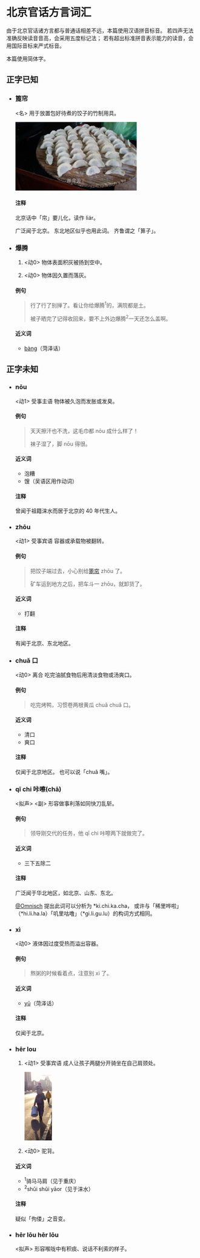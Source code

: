 # 北京官话方言词汇

由于北京官话诸方言都与普通话相差不远，本篇使用汉语拼音标音。
若四声无法准确反映读音音高，会采用五度标记法；
若有超出标准拼音表示能力的读音，会用国际音标来严式标音。

本篇使用简体字。

## 正字已知

- <h3 id="篦帘">篦帘</h3>

	&lt;名&gt;
	用于放置包好待煮的饺子的竹制用具。

	<img src="./figures/bilian.jpg" height="180" />

	#### 注释
	北京话中「帘」要儿化，读作 liár。

	广泛闻于北京。
	东北地区似乎也用此词。
	齐鲁谓之「箅子」。

- <h3 id="爆腾">爆腾</h3>

	1. &lt;动0&gt;
		物体表面积灰被扬到空中。

	2. &lt;动0&gt;
		物体因久置而落灰。

	#### 例句
	> 行了行了别掸了。看让你给爆腾<sup>1</sup>的，满院都是土。
	>
	> 被子晒完了记得收回来，要不上外边爆腾<sup>2</sup>一天还怎么盖啊。

	#### 近义词
	- [bàng](./heze.md#ㄅㄤˋbàng曝)（菏泽话）


## 正字未知

- <h3 id="nōu">nōu</h3>

	&lt;动1&gt; 受事主语
	物体被久泡而发胀或发臭。

	#### 例句
	> 天天擦汗也不洗，这毛巾都 nōu 成什么样了！
	>
	> 袜子湿了，脚 nōu 得很。

	#### 近义词
	- 泡糟
	- 馊（吴语区用作动词）

	#### 注释
	曾闻于祖籍涞水而居于北京的 40 年代生人。

- <h3 id="zhōu">zhōu</h3>

	&lt;动1&gt; 受事宾语
	容器或承载物被翻转。

	#### 例句
	> 把饺子端过去，小心别给[篦帘](#篦帘) zhōu 了。
	>
	> 矿车运到地方之后，把车斗一 zhōu，就卸货了。

	#### 近义词
	- 打翻

	#### 注释
	有闻于北京、东北地区。

- <h3 id="chuǎ-口">chuǎ 口</h3>

	&lt;动0&gt; 离合
	吃完油腻食物后用清淡食物或汤爽口。

	#### 例句
	> 吃完烤鸭，习惯卷两根黄瓜 chuǎ chuǎ 口。

	#### 近义词
	- 清口
	- 爽口

	#### 注释
	仅闻于北京地区。
	也可以说「chuǎ 嘴」。

- <h3 id="qī-chi-咔嚓">qī chi 咔嚓(chā)</h3>

	&lt;拟声&gt; &lt;副&gt;
	形容做事利落如同快刀乱斩。

	#### 例句
	> 领导刚交代的任务，他 qī chi 咔嚓两下就做完了。

	#### 近义词
	- 三下五除二

	#### 注释
	广泛闻于华北地区，如北京、山东、东北。

	<u>@Omnisch</u> 提出此词可以分析为 *ki.chi.ka.cha，
	或许与「稀里哗啦」（\*hi.li.ha.la）「叽里咕噜」（\*gi.li.gu.lu）的构词方式相同。

- <h3 id="xì">xì</h3>

	&lt;动0&gt;
	液体因过度受热而溢出容器。

	#### 例句
	> 熬粥的时候看着点，注意别 xì 了。

	#### 近义词
	- [yū](./heze.md#ㄩyū鬻)（菏泽话）

	#### 注释
	仅闻于北京。

- <h3 id="hēr-lou">hēr lou</h3>

	1. &lt;动1&gt; 受事宾语
		成人让孩子两腿分开骑坐在自己肩颈处。

		<img src="./figures/herlou.webp" height="180" />

	2. &lt;动0&gt;
		驼背。

	#### 近义词
	- <sup>1</sup>骑马马肩（见于重庆）
	- <sup>2</sup>shǔi shǔi yāor（见于涞水）

	#### 注释
	疑似「佝偻」之音变。

- <h3 id="hēr-lōu-hēr-lōu">hēr lōu hēr lōu</h3>

	&lt;拟声&gt;
	形容喉咙中有积痰、说话不利索的样子。
